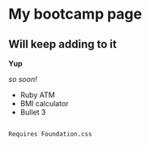 # My bootcamp page
## Will keep adding to it

**Yup**

*so soon!*

* Ruby ATM
* BMI calculator
* Bullet 3


```

Requires Foundation.css

```
